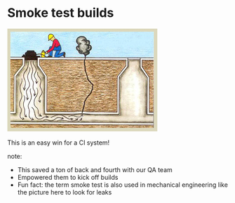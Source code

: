 # Smoke test builds

![Where there's smoke](img/smoke-testing.jpg "There's a fire")

This is an easy win for a CI system!

note: 
- This saved a ton of back and fourth with our QA team
- Empowered them to kick off builds
- Fun fact: the term smoke test is also used in mechanical engineering like the picture here to look for leaks